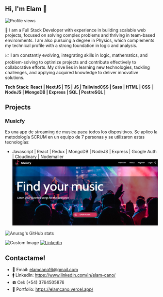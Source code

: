 ## Hi, I'm Elam 👋
![Profile views](https://gpvc.arturio.dev/ElamCano)  

🎯 I am a Full Stack Developer with experience in building scalable web projects, focused on solving complex problems and thriving in team-based environments. I am also pursuing a degree in Physics, which complements my technical profile with a strong foundation in logic and analysis.

📈 I am constantly evolving, integrating skills in logic, mathematics, and problem-solving to optimize projects and contribute effectively to collaborative efforts. My drive lies in learning new technologies, tackling challenges, and applying acquired knowledge to deliver innovative solutions.

**Tech Stack:  React | NextJS | TS | JS | TailwindCSS | Sass | HTML | CSS | NodeJS | MongoDB | Express | SQL | PostreSQL |**

## Projects

### Musicfy
Es una app de streaming de musica paca todos los dispositivos. Se aplico la metodología SCRUM en un equipo de 7 personas y se utilizaron estas tecnologías:
- Javascript | React | Redux | MongoDB | NodeJS | Express | Google Auth | Cloudinary | Nodemailer
![musicfy](/musicfy.png)

![Anurag's GitHub stats](https://github-readme-stats.vercel.app/api?username=ElamCano&show_icons=true&theme=darcula)

![Custom Image](https://via.placeholder.com/150) 
[![LinkedIn](https://img.shields.io/badge/just%20the%20message-8A2BE2)](https://www.linkedin.com/in/elam-cano/)

## Contactame!
- 📩 Email: elamcano16@gmail.com
- 🚹 LinkedIn: https://www.linkedin.com/in/elam-cano/
- ☎️ Cel: (+54) 3764505876
- 🚀 Portfolio: https://elamcano.vercel.app/
